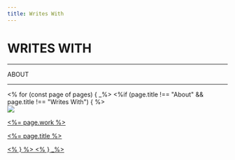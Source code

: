 ```yaml
---
title: Writes With
---
```

# WRITES WITH

<hr>
<p>ABOUT</p>
<hr>

<div class="books">
<% for (const page of pages) { _%>
    <%if (page.title !== "About" && page.title !== "Writes With") { %>
<a href="<%= pathTo(page) %>">
<div class="book">
    <img src="/interview-photos/<%= page.slug %>-book.jpg" />
    <p><%= page.work %></p>
    <p><%= page.title %></p>
    </div>
    <% } %>
<% } _%>
</div>
</a>